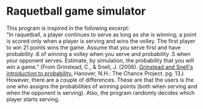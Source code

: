 # Raquetball game simulator

This program is inspired in the following excerpt:
<br>
“In raquetball, a player continues to serve as long as she is winning; a point is scored only when a player is serving and wins the volley. The first player to win 21 points wins the game. Assume that you serve first and have probability .6 of winning a volley when you serve and probability .5 when your opponent serves. Estimate, by simulation, the probability that you will win a game.” (From Grinstead, C., & Snell, J. (2006). <a href = 'https://math.dartmouth.edu/~prob/prob/prob.pdf'>Grinstead and Snell's introduction to probability.</a> Hanover, N.H.: The Chance Project. pg. 13.)
<br>
However, there are a couple of differences. These are that the users is the one who assigns the probabilities of winning points (both when serving and when the opponent is serving). Also, the program randomly decides which player starts serving.
